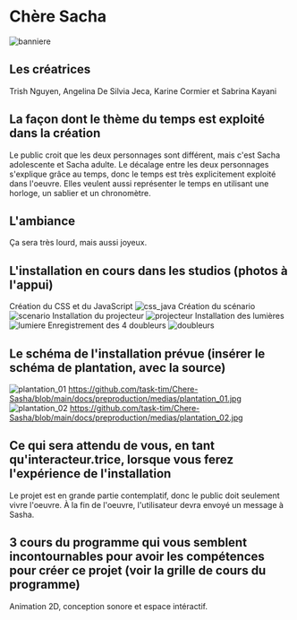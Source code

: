# Chère Sacha
![banniere](medias/banniere.png)
## Les créatrices
Trish Nguyen, Angelina De Silvia Jeca, Karine Cormier et Sabrina Kayani

## La façon dont le thème du temps est exploité dans la création
Le public croit que les deux personnages sont différent, mais c'est Sacha adolescente et Sacha adulte. Le décalage entre les deux personnages s'explique grâce au temps, donc le temps est très explicitement exploité dans l'oeuvre. Elles veulent aussi représenter le temps en utilisant une horloge, un sablier et un chronomètre.

## L'ambiance
Ça sera très lourd, mais aussi joyeux.

## L'installation en cours dans les studios (photos à l'appui)
Création du CSS et du JavaScript
![css_java](medias/css_java.jpeg)
Création du scénario
![scenario](medias/scenario.png)
Installation du projecteur
![projecteur](medias/projecteur.jpeg)
Installation des lumières
![lumiere](medias/lumiere.jpeg)
Enregistrement des 4 doubleurs
![doubleurs](medias/doubleurs.jpeg)
## Le schéma de l'installation prévue (insérer le schéma de plantation, avec la source)
![plantation_01](medias/plantation_01.jpeg)
https://github.com/task-tim/Chere-Sasha/blob/main/docs/preproduction/medias/plantation_01.jpg
![plantation_02](medias/plantation_02.jpeg)
https://github.com/task-tim/Chere-Sasha/blob/main/docs/preproduction/medias/plantation_02.jpg
## Ce qui sera attendu de vous, en tant qu'interacteur.trice, lorsque vous ferez l'expérience de l'installation
Le projet est en grande partie contemplatif, donc le public doit seulement vivre l'oeuvre. À la fin de l'oeuvre, l'utilisateur devra envoyé un message à Sasha.

## 3 cours du programme qui vous semblent incontournables pour avoir les compétences pour créer ce projet (voir la grille de cours du programme)
Animation 2D, conception sonore et espace intéractif.

